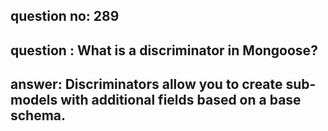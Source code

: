
      
## question no: 289

## question : What is a discriminator in Mongoose?

## answer: Discriminators allow you to create sub-models with additional fields based on a base schema.
      